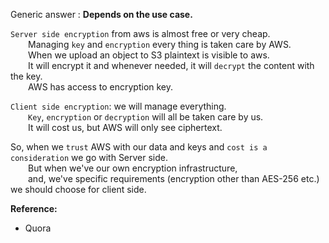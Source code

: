 Generic answer : **Depends on the use case.**

`Server side encryption` from aws is almost free or very cheap.  
  Managing `key` and `encryption` every thing is taken care by AWS.  
  When we upload an object to S3 plaintext is visible to aws.  
  It will encrypt it and whenever needed, it will `decrypt` the content with the key.  
  AWS has access to encryption key.  

`Client side encryption`: we will manage everything.  
  `Key`, `encryption` or `decryption` will all be taken care by us.  
  It will cost us, but AWS will only see ciphertext.  

So, when we `trust` AWS with our data and keys and `cost is a consideration` we go with Server side.  
  But when we've our own encryption infrastructure,   
  and, we've specific requirements (encryption other than AES-256 etc.) we should choose for client side.  

**Reference:**  
- Quora

